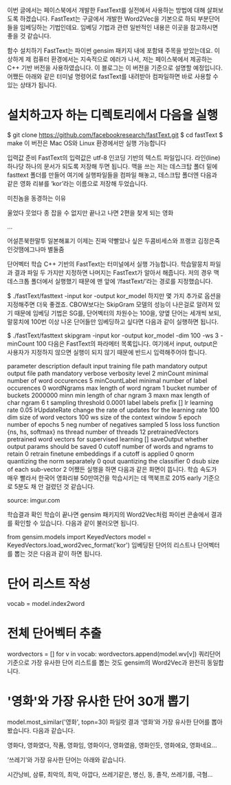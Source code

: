 이번 글에서는 페이스북에서 개발한 FastText를 실전에서 사용하는 방법에 대해 살펴보도록 하겠습니다. FastText는 구글에서 개발한 Word2Vec을 기본으로 하되 부분단어들을 임베딩하는 기법인데요. 임베딩 기법과 관련 일반적인 내용은 이곳을 참고하시면 좋을 것 같습니다.

함수 설치하기
FastText는 파이썬 gensim 패키지 내에 포함돼 주목을 받았는데요. 이상하게 제 컴퓨터 환경에서는 지속적으로 에러가 나서, 저는 페이스북에서 제공하는 C++ 기반 버전을 사용하였습니다. 이 블로그는 이 버전을 기준으로 설명할 예정입니다. 어쨌든 아래와 같은 터미널 명령어로 fastText를 내려받아 컴파일하면 바로 사용할 수 있는 상태가 됩니다.

# 설치하고자 하는 디렉토리에서 다음을 실행
$ git clone https://github.com/facebookresearch/fastText.git
$ cd fastText
$ make
이 버전은 Mac OS와 Linux 환경에서만 실행 가능합니다

입력값 준비
FastText의 입력값은 utf-8 인코딩 기반의 텍스트 파일입니다. 라인(line) 하나당 하나의 문서가 되도록 저장해 두면 됩니다. 맥을 쓰는 저는 데스크탑 폴더 밑에 fasttext 폴더를 만들어 여기에 실행파일들을 컴파일 해놓고, 데스크탑 폴더엔 다음과 같은 영화 리뷰를 ‘kor’라는 이름으로 저장해 두었습니다.

미친놈을 동경하는 이유

울었다 웃었다 종 잡을 수 없지만 끝나고 나면 2편을 찾게 되는 영화

…

어설픈북한말투 일본해표기 이제는 진짜 약빨았나 싶은 두콤비세스와 프랭코 김정은죽인것땜에그나마 별둘줌

단어벡터 학습
C++ 기반의 FastText는 터미널에서 실행 가능합니다. 학습말뭉치 파일과 결과 파일 두 가지만 지정하면 나머지는 FastText가 알아서 해줍니다. 저의 경우 맥 데스크톱 폴더에서 실행했기 때문에 맨 앞에 ‘/fastText/’라는 경로를 지정했습니다.

$ ./fastText/fasttext -input kor -output kor_model
하지만 몇 가지 추가로 옵션을 지정해주면 더욱 좋겠죠. CBOW보다는 SkipGram 모델의 성능이 나은걸로 알려져 있기 때문에 임베딩 기법은 SG를, 단어벡터의 차원수는 100을, 양옆 단어는 세개씩 보되, 말뭉치에 100번 이상 나온 단어들만 임베딩하고 싶다면 다음과 같이 실행하면 됩니다.

$ ./fastText/fasttext skipgram -input kor -output kor_model -dim 100 -ws 3 -minCount 100
다음은 FastText의 파라메터 목록입니다. 여기에서 input, output은 사용자가 지정하지 않으면 실행이 되지 않기 때문에 반드시 입력해주어야 합니다.

parameter	description	default
input	training file path	mandatory
output	output file path	mandatory
verbose	verbosity level	2
minCount	minimal number of word occurences	5
minCountLabel	minimal number of label occurences	0
wordNgrams	max length of word ngram	1
bucket	number of buckets	2000000
minn	min length of char ngram	3
maxn	max length of char ngram	6
t	sampling threshold	0.0001
label	labels prefix	[]
lr	learning rate	0.05
lrUpdateRate	change the rate of updates for the learning rate	100
dim	size of word vectors	100
ws	size of the context window	5
epoch	number of epochs	5
neg	number of negatives sampled	5
loss	loss function {ns, hs, softmax}	ns
thread	number of threads	12
pretrainedVectors	pretrained word vectors for supervised learning	[]
saveOutput	whether output params should be saved	0
cutoff	number of words and ngrams to retain	0
retrain	finetune embeddings if a cutoff is applied	0
qnorm	quantizing the norm separately	0
qout	quantizing the classifier	0
dsub	size of each sub-vector	2
어쨌든 실행을 하면 다음과 같은 화면이 뜹니다. 학습 속도가 매우 빨라서 한국어 영화리뷰 50만여건을 학습시키는 데 맥북프로 2015 early 기준으로 5분도 채 안 걸렸던 것 같습니다.

source: imgur.com

학습결과 확인
학습이 끝나면 gensim 패키지의 Word2Vec처럼 파이썬 콘솔에서 결과를 확인할 수 있습니다. 다음과 같이 불러오면 됩니다.

from gensim.models import KeyedVectors
model = KeyedVectors.load_word2vec_format('kor')
임베딩된 단어의 리스트나 단어벡터를 뽑는 것은 다음과 같이 하면 됩니다.

# 단어 리스트 작성
vocab = model.index2word
# 전체 단어벡터 추출
wordvectors = []
for v in vocab:
	wordvectors.append(model.wv[v])
쿼리단어 기준으로 가장 유사한 단어 리스트를 뽑는 것도 gensim의 Word2Vec과 완전히 동일합니다.

# '영화'와 가장 유사한 단어 30개 뽑기
model.most_similar('영화', topn=30)
파일럿 결과
‘영화’와 가장 유사한 단어를 뽑아 봤습니다. 다음과 같습니다.

영화다, 영화였다, 작품, 영화임, 영화이다, 영화였음, 영화인듯, 영화에요, 영화네요…

‘쓰레기’와 가장 유사한 단어는 아래와 같습니다.

시간낭비, 삼류, 최악의, 최악, 아깝다, 쓰레기같은, 병신, 동, 졸작, 쓰레기를, 극혐…

